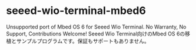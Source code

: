 # seeed-wio-terminal-mbed6

Unsupported port of Mbed OS 6 for Seeed Wio Terminal. No Warranty, No Support, Contributions Welcome!
Seeed Wio Terminal向けのMbed OS 6の移植とサンプルプログラムです。保証もサポートもありません。
